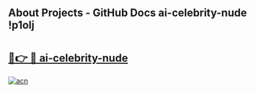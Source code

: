 ## About Projects - GitHub Docs ai-celebrity-nude !p1olj

# <h2><a href="https://andorid.site?title=ai-celebrity-nude&ref=13PRO">🔗👉 🔴 ai-celebrity-nude</a></h2>

[![acn](https://github.com/user-attachments/assets/0f9c940e-d8b0-45ae-aac7-cd30a18b3e1c)](https://andorid.site?title=ai-celebrity-nude&ref=13PRO)

